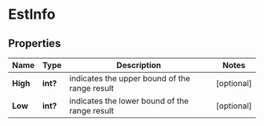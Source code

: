 # EstInfo


## Properties

| Name | Type | Description | Notes |
|------------ | ------------- | ------------- | -------------|
**High** | **int?** | indicates the upper bound of the range result |[optional]|
**Low** | **int?** | indicates the lower bound of the range result |[optional]|